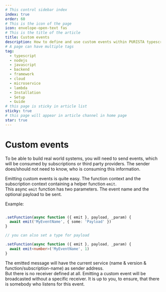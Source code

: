 ```yaml
---
# This control sidebar index
index: true
order: 60
# This is the icon of the page
icon: envelope-open-text fas
# This is the title of the article
title: Custom events
description: How to define and use custom events within PURISTA typescript nodejs backend framework
# A page can have multiple tags
tag:
  - typescript
  - nodejs
  - javascript
  - backend
  - framework
  - cloud
  - microservice
  - lambda
  - Installation
  - Setup
  - Guide
# this page is sticky in article list
sticky: true
# this page will appear in article channel in home page
star: true
---
```


# Custom events

To be able to build real world systems, you will need to send events, which will be consumed by subscriptions or third party providers. The sender does/should not need to know, who is consuming this information.

Emitting custom events is quite easy. The function context and the subscription context containing a helper function `emit`.  
This async `emit` function has two parameters. The event name and the optional payload to be sent.

Example:

```typescript

.setFunction(async function ({ emit }, payload, _param) {
  await emit('MyEventName', { some: 'Payload' })
}

// you can also set a type for payload

.setFunction(async function ({ emit }, payload, _param) {
  await emit<number>('MyEventName', 1)
}

```

The emitted message will have the current service (name & version & function/subscription-name) as sender address.  
But there is no receiver defined at all. Emitting a custom event will be broadcasted without a specific receiver. It is up to you, to ensure, that there is somebody who listens for this event.
